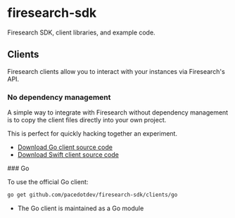 # firesearch-sdk

Firesearch SDK, client libraries, and example code.

## Clients

Firesearch clients allow you to interact with your instances
via Firesearch's API.

### No dependency management

A simple way to integrate with Firesearch without dependency management
is to copy the client files directly into your own project.

This is perfect for quickly hacking together an experiment.

* [Download Go client source code](./clients/go/firesearch.gen.go)
* [Download Swift client source code](./clients/swift/Firesearch.gen.swift)

### Go

To use the official Go client:

```bash
go get github.com/pacedotdev/firesearch-sdk/clients/go
```

* The Go client is maintained as a Go module
